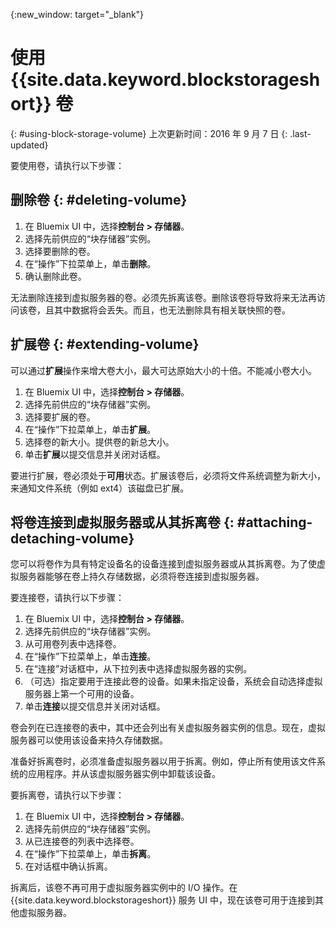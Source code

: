 {:new_window: target="_blank"} 

# 使用 {{site.data.keyword.blockstorageshort}} 卷  
{: #using-block-storage-volume} 
上次更新时间：2016 年 9 月 7 日
{: .last-updated}

要使用卷，请执行以下步骤：

## 删除卷 {: #deleting-volume}

1.  在 Bluemix UI 中，选择**控制台 > 存储器**。
2.  选择先前供应的“块存储器”实例。
3.	选择要删除的卷。
4.	在“操作”下拉菜单上，单击**删除**。
5.	确认删除此卷。

无法删除连接到虚拟服务器的卷。必须先拆离该卷。删除该卷将导致将来无法再访问该卷，且其中数据将会丢失。而且，也无法删除具有相关联快照的卷。

## 扩展卷 {: #extending-volume}
可以通过**扩展**操作来增大卷大小，最大可达原始大小的十倍。不能减小卷大小。

1.  在 Bluemix UI 中，选择**控制台 > 存储器**。
2.  选择先前供应的“块存储器”实例。
3.	选择要扩展的卷。
4.	在“操作”下拉菜单上，单击**扩展**。
5.	选择卷的新大小。提供卷的新总大小。
6.	单击**扩展**以提交信息并关闭对话框。 

要进行扩展，卷必须处于**可用**状态。扩展该卷后，必须将文件系统调整为新大小，来通知文件系统（例如 ext4）该磁盘已扩展。 

## 将卷连接到虚拟服务器或从其拆离卷 {: #attaching-detaching-volume}
您可以将卷作为具有特定设备名的设备连接到虚拟服务器或从其拆离卷。为了使虚拟服务器能够在卷上持久存储数据，必须将卷连接到虚拟服务器。

要连接卷，请执行以下步骤： 

1.  在 Bluemix UI 中，选择**控制台 > 存储器**。
2.  选择先前供应的“块存储器”实例。
3.	从可用卷列表中选择卷。
4.	在“操作”下拉菜单上，单击**连接**。
5.	在“连接”对话框中，从下拉列表中选择虚拟服务器的实例。 
6.	（可选）指定要用于连接此卷的设备。如果未指定设备，系统会自动选择虚拟服务器上第一个可用的设备。
7.	单击**连接**以提交信息并关闭对话框。

卷会列在已连接卷的表中，其中还会列出有关虚拟服务器实例的信息。现在，虚拟服务器可以使用该设备来持久存储数据。 

准备好拆离卷时，必须准备虚拟服务器以用于拆离。例如，停止所有使用该文件系统的应用程序。并从该虚拟服务器实例中卸载该设备。

要拆离卷，请执行以下步骤： 

1.  在 Bluemix UI 中，选择**控制台 > 存储器**。
2.  选择先前供应的“块存储器”实例。
3.	从已连接卷的列表中选择卷。 
4.	在“操作”下拉菜单上，单击**拆离**。
5.	在对话框中确认拆离。 

拆离后，该卷不再可用于虚拟服务器实例中的 I/O 操作。在 {{site.data.keyword.blockstorageshort}} 服务 UI 中，现在该卷可用于连接到其他虚拟服务器。
